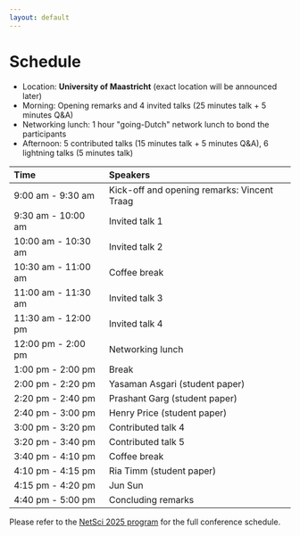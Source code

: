 ```yaml
---
layout: default
---
```


# Schedule
- Location: **University of Maastricht** (exact location will be announced later)
- Morning: Opening remarks and 4 invited talks (25 minutes talk + 5 minutes Q&A)
- Networking lunch: 1 hour "going-Dutch" network lunch to bond the participants
- Afternoon: 5 contributed talks (15 minutes talk + 5 minutes Q&A), 6 lightning talks (5 minutes talk)

| Time      | Speakers |
|:----------- |:----------- |
| 9:00 am - 9:30 am | Kick-off and opening remarks: Vincent Traag |
| 9:30 am - 10:00 am   | Invited talk 1 |
| 10:00 am - 10:30 am  | Invited talk 2 |
| 10:30 am - 11:00 am  | Coffee break |
| 11:00 am - 11:30 am  | Invited talk 3 |
| 11:30 am - 12:00 pm  | Invited talk 4 |
| 12:00 pm - 2:00 pm   | Networking lunch | 
| 1:00 pm - 2:00 pm   | Break |
| 2:00 pm - 2:20 pm   | Yasaman Asgari (student paper) |
| 2:20 pm - 2:40 pm   | Prashant Garg (student paper) |
| 2:40 pm - 3:00 pm   | Henry Price (student paper) |
| 3:00 pm - 3:20 pm   | Contributed talk 4 |
| 3:20 pm - 3:40 pm   | Contributed talk 5 |
| 3:40 pm - 4:10 pm   | Coffee break |
| 4:10 pm - 4:15 pm   | Ria Timm (student paper) |
| 4:15 pm - 4:20 pm   | Jun Sun |	
| 4:40 pm - 5:00 pm   | Concluding remarks |

Please refer to the [NetSci 2025 program](https://netsci2025.github.io/) for the full conference schedule. 

